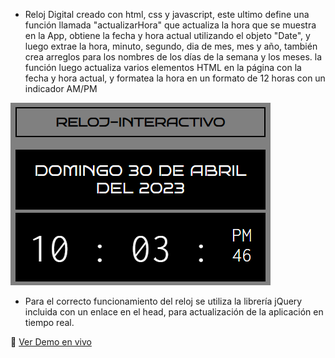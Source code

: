 - Reloj Digital creado con html, css y javascript, este ultimo define una función llamada "actualizarHora" que actualiza la hora que se muestra en la App, obtiene la fecha y hora actual utilizando el objeto "Date", y luego extrae la hora, minuto, segundo, dia de mes, mes y año, también crea arreglos para los nombres de los días de la semana y los meses. la función luego actualiza varios elementos HTML en la página con la fecha y hora actual, y formatea la hora en un formato de 12 horas con un indicador AM/PM

<img src="./reloj.png" alt="imagen del proyecto">

- Para el correcto funcionamiento del reloj se utiliza la librería jQuery incluida con un enlace en el head, para actualización de la aplicación en tiempo real.

🔗 <a href="https://marceloadan73.github.io/Reloj-Js/">Ver Demo en vivo</a>
